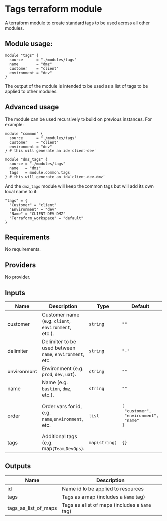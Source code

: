 # Tags terraform module

A terraform module to create standard tags to be used across all other modules.

## Module usage:
```hcl
module "tags" {
  source      = "./modules/tags"
  name        = "dmz"
  customer    = "client"
  environment = "dev"
}
```

The output of the module is intended to be used as a list of tags to be applied to other modules.

## Advanced usage

The module can be used recursively to build on previous instances. For example:

```hcl
module "common" {
  source      = "./modules/tags"
  customer    = "client"
  environment = "dev"
} # this will generate an id=`client-dev`

module "dmz_tags" {
  source = "./modules/tags"
  name   = "dmz"
  tags   = module.common.tags
} # this will generate an id=`client-dev-dmz`
```
And the `dmz_tags` module will keep the common tags but will add its own local name to it:
```
"tags" = {
  "Customer" = "client"
  "Environment" = "dev"
  "Name" = "CLIENT-DEV-DMZ"
  "Terraform_workspace" = "default"
}
```

<!-- BEGINNING OF PRE-COMMIT-TERRAFORM DOCS HOOK -->
## Requirements

No requirements.

## Providers

No provider.

## Inputs

| Name | Description | Type | Default | Required |
|------|-------------|------|---------|:--------:|
| customer | Customer name (e.g. `client`, `environment`, etc.). | `string` | `""` | no |
| delimiter | Delimiter to be used between `name`, `environment`, etc. | `string` | `"-"` | no |
| environment | Environment (e.g. `prod`, `dev`, `uat`). | `string` | `""` | no |
| name | Name  (e.g. `bastion`, `dmz`, etc.). | `string` | `""` | no |
| order | Order vars for id, e.g. `name`,`environment`, etc. | `list` | <pre>[<br>  "customer",<br>  "environment",<br>  "name"<br>]</pre> | no |
| tags | Additional tags (e.g. map(`Team`,`DevOps`). | `map(string)` | `{}` | no |

## Outputs

| Name | Description |
|------|-------------|
| id | Name id to be applied to resources |
| tags | Tags as a map (includes a `Name` tag) |
| tags\_as\_list\_of\_maps | Tags as a list of maps (includes a `Name` tag) |

<!-- END OF PRE-COMMIT-TERRAFORM DOCS HOOK -->
